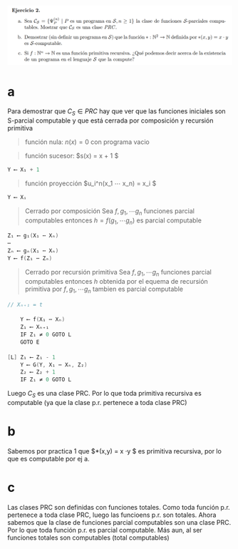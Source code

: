 ![](enunciado.png)

# a

Para demostrar que $C_S ∈ PRC$ hay que ver que las funciones iniciales son S-parcial computable y que está cerrada por composición y recursión primitiva

> función nula: $n(x) = 0$ con programa vacio

> función sucesor: $s(x) = x + 1 $

```c
Y ⟵ X₁ + 1
```

> función proyección $u_i^n(x_1 ⋯ x_n) = x_i $

```c
Y ⟵ Xᵢ
```

> Cerrado por composición
> Sea $f, g_1, ⋯ g_n$ funciones parcial computables entonces $h = f(g_1, \cdots g_n)$ es parcial computable

```c
Z₁ ⟵ g₁(X₁ ⋯ Xₙ)
⋯
Zₙ ⟵ gₙ(X₁ ⋯ Xₙ)
Y ⟵ f(Z₁ ⋯ Zₙ)
```

> Cerrado por recursión primitiva
> Sea $f, g_1, ⋯ g_n$ funciones parcial computables entonces $h$ obtenida por el equema de recursión primitiva por $f, g_1, ⋯ g_n$ tambien es parcial computable

```c
// Xₙ₊₁ = t

    Y ⟵ f(X₁ ⋯ Xₙ)
    Z₁ ⟵ Xₙ₊₁
    IF Z₁ ≠ 0 GOTO L
    GOTO E

[L] Z₁ ⟵ Z₁ - 1
    Y ⟵ G(Y, X₁ ⋯ Xₙ, Z₂)    
    Z₂ ⟵ Z₂ + 1
    IF Z₁ ≠ 0 GOTO L

```

Luego $C_S$ es una clase PRC. Por lo que toda primitiva recursiva es computable (ya que la clase p.r. pertenece a toda clase PRC)

# b

Sabemos por practica 1 que $*(x,y) = x ·y $ es primitiva recursiva, por lo que es computable por ej a.

# c

Las clases PRC son definidas con funciones totales. Como toda función p.r. pertenece a toda clase PRC, luego las funcioens p.r. son totales. Ahora sabemos que la clase de funciones parcial computables son una clase PRC. Por lo que toda función p.r. es parcial computable. Más aun, al ser funciones totales son computables (total computables)